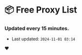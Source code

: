 # :package: Free Proxy List
### Updated every 15 minutes.

- Last updated: `2024-11-01 03:14`

:heart:
